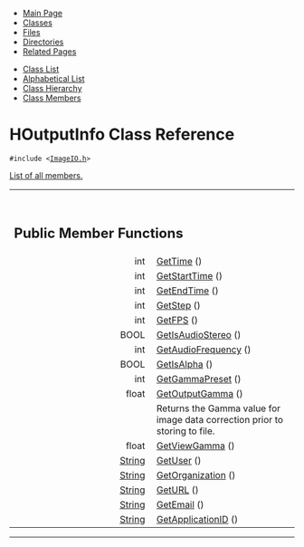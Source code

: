 <div class="tabs">

- [Main Page](index.md)
- <span id="current">[Classes](annotated.md)</span>
- [Files](files.md)
- [Directories](dirs.md)
- [Related Pages](pages.md)

</div>

<div class="tabs">

- [Class List](annotated.md)
- [Alphabetical List](classes.md)
- [Class Hierarchy](hierarchy.md)
- [Class Members](functions.md)

</div>

# HOutputInfo Class Reference

`#include <`<a href="ImageIO_8h-source.md" class="el"><code>ImageIO.h</code></a>`>`

[List of all members.](classHOutputInfo-members.md)

<table data-border="0" data-cellpadding="0" data-cellspacing="0">
<colgroup>
<col style="width: 50%" />
<col style="width: 50%" />
</colgroup>
<tbody>
<tr>
<td></td>
<td></td>
</tr>
<tr>
<td colspan="2"><br />
&#10;<h2 id="public-member-functions">Public Member Functions</h2></td>
</tr>
<tr>
<td class="memItemLeft" style="text-align: right;" data-nowrap="" data-valign="top">int </td>
<td class="memItemRight" data-valign="bottom"><a href="classHOutputInfo.md#e9dda391e2c3dedde6558ffcc4071026" class="el">GetTime</a> ()</td>
</tr>
<tr>
<td class="memItemLeft" style="text-align: right;" data-nowrap="" data-valign="top">int </td>
<td class="memItemRight" data-valign="bottom"><a href="classHOutputInfo.md#6e121b0c10b0d49efa214fccb3d399a3" class="el">GetStartTime</a> ()</td>
</tr>
<tr>
<td class="memItemLeft" style="text-align: right;" data-nowrap="" data-valign="top">int </td>
<td class="memItemRight" data-valign="bottom"><a href="classHOutputInfo.md#28d861bf7d1dd4f042ae2dd27e018dc3" class="el">GetEndTime</a> ()</td>
</tr>
<tr>
<td class="memItemLeft" style="text-align: right;" data-nowrap="" data-valign="top">int </td>
<td class="memItemRight" data-valign="bottom"><a href="classHOutputInfo.md#ea9425d87ed5ed371db706bf6d5d9785" class="el">GetStep</a> ()</td>
</tr>
<tr>
<td class="memItemLeft" style="text-align: right;" data-nowrap="" data-valign="top">int </td>
<td class="memItemRight" data-valign="bottom"><a href="classHOutputInfo.md#f75eb1966cf590131ff7dd48a1efb58b" class="el">GetFPS</a> ()</td>
</tr>
<tr>
<td class="memItemLeft" style="text-align: right;" data-nowrap="" data-valign="top">BOOL </td>
<td class="memItemRight" data-valign="bottom"><a href="classHOutputInfo.md#3ba370d1a85ff4630fb2cd91dda81a37" class="el">GetIsAudioStereo</a> ()</td>
</tr>
<tr>
<td class="memItemLeft" style="text-align: right;" data-nowrap="" data-valign="top">int </td>
<td class="memItemRight" data-valign="bottom"><a href="classHOutputInfo.md#4dfdfb4bf5e11135ec1a99824b4408d1" class="el">GetAudioFrequency</a> ()</td>
</tr>
<tr>
<td class="memItemLeft" style="text-align: right;" data-nowrap="" data-valign="top">BOOL </td>
<td class="memItemRight" data-valign="bottom"><a href="classHOutputInfo.md#73c48a6ffa05dd000d5cde5f14a6eb85" class="el">GetIsAlpha</a> ()</td>
</tr>
<tr>
<td class="memItemLeft" style="text-align: right;" data-nowrap="" data-valign="top">int </td>
<td class="memItemRight" data-valign="bottom"><a href="classHOutputInfo.md#67b3c14f4b663de507f4e8b6d1191d43" class="el">GetGammaPreset</a> ()</td>
</tr>
<tr>
<td class="memItemLeft" style="text-align: right;" data-nowrap="" data-valign="top">float </td>
<td class="memItemRight" data-valign="bottom"><a href="classHOutputInfo.md#3528c8db602d6c9459aa27410c2882c5" class="el">GetOutputGamma</a> ()</td>
</tr>
<tr>
<td class="mdescLeft"> </td>
<td class="mdescRight">Returns the Gamma value for image data correction prior to storing to file. <a href="#3528c8db602d6c9459aa27410c2882c5"></a><br />
</td>
</tr>
<tr>
<td class="memItemLeft" style="text-align: right;" data-nowrap="" data-valign="top">float </td>
<td class="memItemRight" data-valign="bottom"><a href="classHOutputInfo.md#a358129c5251cd5b33b862f06b733e1e" class="el">GetViewGamma</a> ()</td>
</tr>
<tr>
<td class="memItemLeft" style="text-align: right;" data-nowrap="" data-valign="top"><a href="classString.md" class="el">String</a> </td>
<td class="memItemRight" data-valign="bottom"><a href="classHOutputInfo.md#036b170c217bc1f5c7867e65c7e455a8" class="el">GetUser</a> ()</td>
</tr>
<tr>
<td class="memItemLeft" style="text-align: right;" data-nowrap="" data-valign="top"><a href="classString.md" class="el">String</a> </td>
<td class="memItemRight" data-valign="bottom"><a href="classHOutputInfo.md#af0463b61a7e70fe923a38be6ebadc5b" class="el">GetOrganization</a> ()</td>
</tr>
<tr>
<td class="memItemLeft" style="text-align: right;" data-nowrap="" data-valign="top"><a href="classString.md" class="el">String</a> </td>
<td class="memItemRight" data-valign="bottom"><a href="classHOutputInfo.md#0e39d55710c29cfc403dd4122b1ef183" class="el">GetURL</a> ()</td>
</tr>
<tr>
<td class="memItemLeft" style="text-align: right;" data-nowrap="" data-valign="top"><a href="classString.md" class="el">String</a> </td>
<td class="memItemRight" data-valign="bottom"><a href="classHOutputInfo.md#d47477c31bdbf9e9e767226b758316f6" class="el">GetEmail</a> ()</td>
</tr>
<tr>
<td class="memItemLeft" style="text-align: right;" data-nowrap="" data-valign="top"><a href="classString.md" class="el">String</a> </td>
<td class="memItemRight" data-valign="bottom"><a href="classHOutputInfo.md#e8d894e1ebd00b9dc1e3a8833330c215" class="el">GetApplicationID</a> ()</td>
</tr>
</tbody>
</table>

------------------------------------------------------------------------

<span id="_details"></span>

